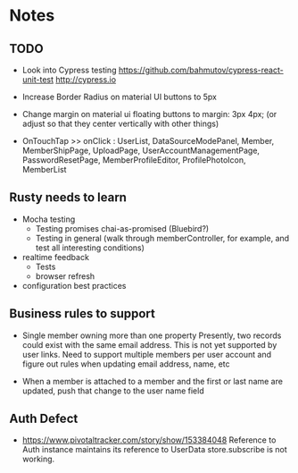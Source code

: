 # Notes

## TODO

- Look into Cypress testing https://github.com/bahmutov/cypress-react-unit-test
  http://cypress.io
  
- Increase Border Radius on material UI buttons to 5px
- Change margin on material ui floating buttons to margin: 3px 4px; (or adjust so that they center vertically with other things)

- OnTouchTap >> onClick : UserList, DataSourceModePanel, Member, MemberShipPage, UploadPage, UserAccountManagementPage, PasswordResetPage, MemberProfileEditor, ProfilePhotoIcon, MemberList
## Rusty needs to learn


 - Mocha testing
   - Testing promises chai-as-promised (Bluebird?)
   - Testing in general (walk through memberController, for example, and test all interesting conditions)
 - realtime feedback
   - Tests
   - browser refresh
 - configuration best practices

## Business rules to support

 - Single member owning more than one property
   Presently, two records could exist with the same email address.  This is not yet supported by user links.  Need to support multiple members per user account and figure out rules when updating email address, name, etc

 - When a member is attached to a member and the first or last name are updated, push that change to the user name field

## Auth Defect

 - https://www.pivotaltracker.com/story/show/153384048
   Reference to Auth instance maintains its reference to UserData
   store.subscribe is not working.
